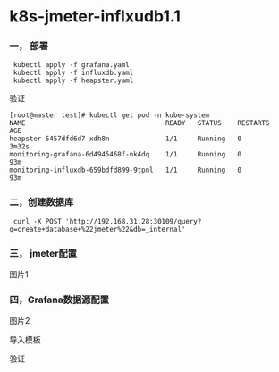 # k8s-jmeter-inflxudb1.1
### 一， 部署

```
 kubectl apply -f grafana.yaml
 kubectl apply -f influxdb.yaml
 kubectl apply -f heapster.yaml
```

验证

```
[root@master test]# kubectl get pod -n kube-system
NAME                                   READY   STATUS    RESTARTS   AGE
heapster-5457dfd6d7-xdh8n              1/1     Running   0          3m32s
monitoring-grafana-6d4945468f-nk4dq    1/1     Running   0          93m
monitoring-influxdb-659bdfd899-9tpnl   1/1     Running   0          93m
```

### 二，创建数据库

```
 curl -X POST 'http://192.168.31.28:30109/query?q=create+database+%22jmeter%22&db=_internal'
```



### 三， jmeter配置

图片1

### 四，Grafana数据源配置

图片2

导入模板

验证

